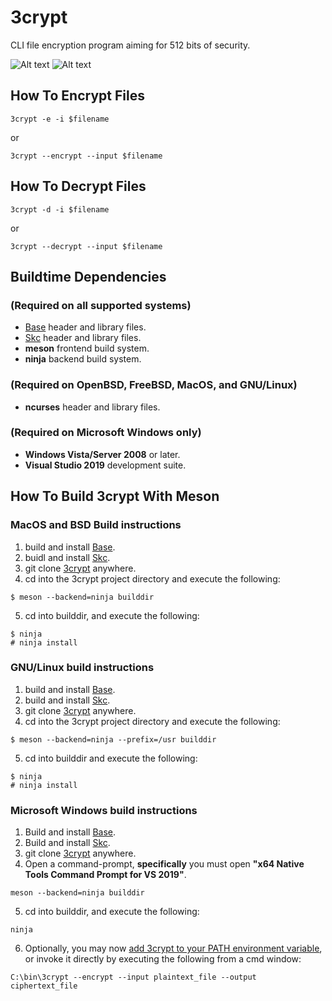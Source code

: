 # 3crypt
CLI file encryption program aiming for 512 bits of security.

![Alt text](/../screenshots/plaintext.png?raw=true "Before 3crypt Encryption")
![Alt text](/../screenshots/ciphertext.png?raw=true "After 3crypt Encryption")

## How To Encrypt Files
```
3crypt -e -i $filename
```
or
```
3crypt --encrypt --input $filename
```
## How To Decrypt Files
```
3crypt -d -i $filename
```
or
```
3crypt --decrypt --input $filename
```
## Buildtime Dependencies
### (Required on all supported systems)
-   [Base](https://github.com/stuartcalder/Base) header and library files.
-   [Skc](https://github.com/stuartcalder/Skc) header and library files.
-   __meson__ frontend build system.
-   __ninja__ backend build system.
### (Required on OpenBSD, FreeBSD, MacOS, and GNU/Linux)
-   __ncurses__ header and library files.
### (Required on Microsoft Windows only)
-   __Windows Vista/Server 2008__ or later.
-   __Visual Studio 2019__ development suite.
## How To Build 3crypt With Meson
### MacOS and BSD Build instructions
1. build and install [Base](https://github.com/stuartcalder/Base.git).
2. buidl and install [Skc](https://github.com/stuartcalder/Skc.git).
3. git clone [3crypt](https://github.com/stuartcalder/3crypt.git) anywhere.
4. cd into the 3crypt project directory and execute the following:
```
$ meson --backend=ninja builddir
```
5. cd into builddir, and execute the following:
```
$ ninja
# ninja install
```
### GNU/Linux build instructions
1. build and install [Base](https://github.com/stuartcalder/Base.git).
2. build and install [Skc](https://github.com/stuartcalder/Skc.git).
3. git clone [3crypt](https://github.com/stuartcalder/3crypt) anywhere.
4. cd into the 3crypt project directory and execute the following:
```
$ meson --backend=ninja --prefix=/usr builddir
```
5. cd into builddir and execute the following:
```
$ ninja
# ninja install
```
### Microsoft Windows build instructions
1. Build and install [Base](https://github.com/stuartcalder/Base.git).
2. Build and install [Skc](https://github.com/stuartcalder/Skc.git).
3. git clone [3crypt](https://github.com/stuartcalder/3crypt.git) anywhere.
4. Open a command-prompt, **specifically** you must open __"x64 Native Tools Command Prompt for VS 2019"__.
```
meson --backend=ninja builddir
```
5. cd into builddir, and execute the following:
```
ninja
```
6. Optionally, you may now [add 3crypt to your PATH environment variable](https://stackoverflow.com/questions/9546324/adding-directory-to-path-environment-variable-in-windows), or invoke it directly by executing the following from a cmd window:
```
C:\bin\3crypt --encrypt --input plaintext_file --output ciphertext_file
```
